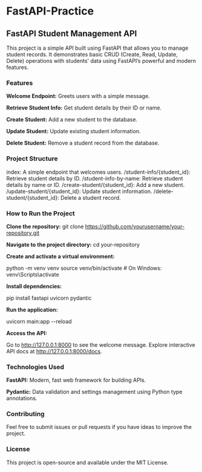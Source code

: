 # FastAPI-Practice
<h2>FastAPI Student Management API</h2>
This project is a simple API built using FastAPI that allows you to manage student records. It demonstrates basic CRUD (Create, Read, Update, Delete) operations with students' data using FastAPI’s powerful and modern features.

<h3>Features</h3>

<b>Welcome Endpoint:</b> Greets users with a simple message.

<b>Retrieve Student Info:</b> Get student details by their ID or name.

<b>Create Student:</b> Add a new student to the database.

<b>Update Student:</b> Update existing student information.

<b>Delete Student:</b> Remove a student record from the database.

<h3>Project Structure</h3>
index: A simple endpoint that welcomes users.
/student-info/{student_id}: Retrieve student details by ID.
/student-info-by-name: Retrieve student details by name or ID.
/create-student/{student_id}: Add a new student.
/update-student/{student_id}: Update student information.
/delete-student/{student_id}: Delete a student record.

<h3>How to Run the Project</h3>

<b>Clone the repository:</b>
git clone https://github.com/yourusername/your-repository.git

<b>Navigate to the project directory:</b>
cd your-repository

<b>Create and activate a virtual environment:</b>

python -m venv venv
source venv/bin/activate  # On Windows: venv\Scripts\activate

<b>Install dependencies:</b>

pip install fastapi uvicorn pydantic

<b>Run the application:</b>

uvicorn main:app --reload

<b>Access the API:</b>

Go to http://127.0.0.1:8000 to see the welcome message.
Explore interactive API docs at http://127.0.0.1:8000/docs.

<h3>Technologies Used</h3>
<b>FastAPI:</b> Modern, fast web framework for building APIs.

<b>Pydantic:</b> Data validation and settings management using Python type annotations.

<h3>Contributing</h3>
Feel free to submit issues or pull requests if you have ideas to improve the project.

<h3>License</h3>
This project is open-source and available under the MIT License.
